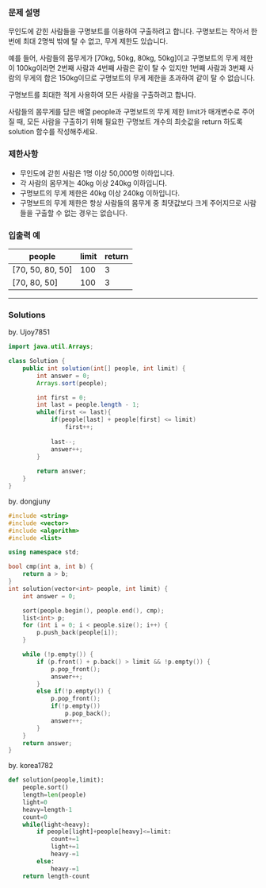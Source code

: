 ### 문제 설명
무인도에 갇힌 사람들을 구명보트를 이용하여 구출하려고 합니다. 구명보트는 작아서 한 번에 최대 2명씩 밖에 탈 수 없고, 무게 제한도 있습니다.

예를 들어, 사람들의 몸무게가 [70kg, 50kg, 80kg, 50kg]이고 구명보트의 무게 제한이 100kg이라면 2번째 사람과 4번째 사람은 같이 탈 수 있지만 1번째 사람과 3번째 사람의 무게의 합은 150kg이므로 구명보트의 무게 제한을 초과하여 같이 탈 수 없습니다.

구명보트를 최대한 적게 사용하여 모든 사람을 구출하려고 합니다.

사람들의 몸무게를 담은 배열 people과 구명보트의 무게 제한 limit가 매개변수로 주어질 때, 모든 사람을 구출하기 위해 필요한 구명보트 개수의 최솟값을 return 하도록 solution 함수를 작성해주세요.

### 제한사항
* 무인도에 갇힌 사람은 1명 이상 50,000명 이하입니다.
* 각 사람의 몸무게는 40kg 이상 240kg 이하입니다.
* 구명보트의 무게 제한은 40kg 이상 240kg 이하입니다.
* 구명보트의 무게 제한은 항상 사람들의 몸무게 중 최댓값보다 크게 주어지므로 사람들을 구출할 수 없는 경우는 없습니다.

### 입출력 예
people | limit | return
-------|-------|-------
[70, 50, 80, 50] | 100 | 3
[70, 80, 50] | 100 | 3

---
### Solutions

by. Ujoy7851
```java
import java.util.Arrays;

class Solution {
    public int solution(int[] people, int limit) {
        int answer = 0;
        Arrays.sort(people);

        int first = 0;
        int last = people.length - 1;
        while(first <= last){
            if(people[last] + people[first] <= limit)
                first++;
            
            last--;
            answer++;
        }
        
        return answer;
    }
}
```
by. dongjuny
```c++
#include <string>
#include <vector>
#include <algorithm>
#include <list>

using namespace std;

bool cmp(int a, int b) {
	return a > b;
}
int solution(vector<int> people, int limit) {	
    int answer = 0;

	sort(people.begin(), people.end(), cmp);
	list<int> p;
	for (int i = 0; i < people.size(); i++) {
		p.push_back(people[i]);
	}

	while (!p.empty()) {
		if (p.front() + p.back() > limit && !p.empty()) {
			p.pop_front();
			answer++;
		}
		else if(!p.empty()) {
			p.pop_front();
			if(!p.empty())
				p.pop_back();
			answer++;
		}
	}
    return answer;
}
```
by. korea1782
```python
def solution(people,limit):
    people.sort()
    length=len(people)
    light=0
    heavy=length-1
    count=0
    while(light<heavy):
        if people[light]+people[heavy]<=limit:
            count+=1
            light+=1
            heavy-=1
        else:
            heavy-=1
    return length-count
```
